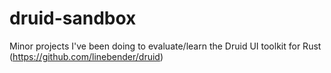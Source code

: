 # druid-sandbox
Minor projects I've been doing to evaluate/learn the Druid UI toolkit for Rust (https://github.com/linebender/druid)
